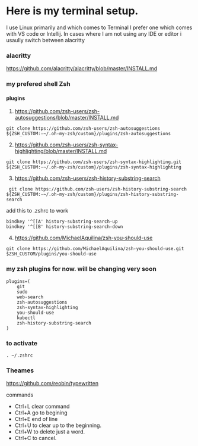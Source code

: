 # Here is my terminal setup.  
I use Linux primarily and which comes to Terminal I prefer one which comes with VS code or Intellij. In cases where I am not using any IDE or editor 
i usaully switch between alacritty 

### alacritty
<https://github.com/alacritty/alacritty/blob/master/INSTALL.md>


### my prefered shell Zsh 

#### plugins 

1. <https://github.com/zsh-users/zsh-autosuggestions/blob/master/INSTALL.md>
```
git clone https://github.com/zsh-users/zsh-autosuggestions ${ZSH_CUSTOM:-~/.oh-my-zsh/custom}/plugins/zsh-autosuggestions
```

2. <https://github.com/zsh-users/zsh-syntax-highlighting/blob/master/INSTALL.md>
```
git clone https://github.com/zsh-users/zsh-syntax-highlighting.git ${ZSH_CUSTOM:-~/.oh-my-zsh/custom}/plugins/zsh-syntax-highlighting
```

3. <https://github.com/zsh-users/zsh-history-substring-search>
```
 git clone https://github.com/zsh-users/zsh-history-substring-search ${ZSH_CUSTOM:-~/.oh-my-zsh/custom}/plugins/zsh-history-substring-search
```
add this to .zshrc to work
```
bindkey '^[[A' history-substring-search-up
bindkey '^[[B' history-substring-search-down
```

4. <https://github.com/MichaelAquilina/zsh-you-should-use>
```
git clone https://github.com/MichaelAquilina/zsh-you-should-use.git $ZSH_CUSTOM/plugins/you-should-use
```


### my zsh plugins for now. will be changing very soon

```
plugins=(
    git
    sudo
    web-search
    zsh-autosuggestions
    zsh-syntax-highlighting
    you-should-use
    kubectl
    zsh-history-substring-search
)
```

### to activate 

```
. ~/.zshrc
```

### Theames

https://github.com/reobin/typewritten


commands

- Ctrl+L clear command 
- Ctrl+A go to begining
- Ctrl+E end of line
- Ctrl+U to clear up to the beginning.
- Ctrl+W to delete just a word.
- Ctrl+C to cancel.
